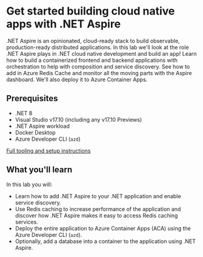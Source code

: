 # Get started building cloud native apps with .NET Aspire

.NET Aspire is an opinionated, cloud-ready stack to build observable, production-ready distributed applications. In this lab we'll look at the role .NET Aspire plays in .NET cloud native development and build an app! Learn how to build a containerized frontend and backend applications with orchestration to help with composition and service discovery. See how to add in Azure Redis Cache and monitor all the moving parts with the Aspire dashboard. We'll also deploy it to Azure Container Apps.

## Prerequisites

* .NET 8
* Visual Studio v17.10 (including any v17.10 Previews)
* .NET Aspire workload
* Docker Desktop
* Azure Developer CLI (`azd`)

[Full tooling and setup instructions](https://learn.microsoft.com/en-us/dotnet/aspire/fundamentals/setup-tooling)

## What you'll learn

In this lab you will:
  - Learn how to add .NET Aspire to your .NET application and enable service discovery. 
  - Use Redis caching to increase performance of the application and discover how .NET Aspire makes it easy to access Redis caching services.
  - Deploy the entire application to Azure Container Apps (ACA) using the Azure Developer CLI (`azd`).
  - Optionally, add a database into a container to the application using .NET Aspire.